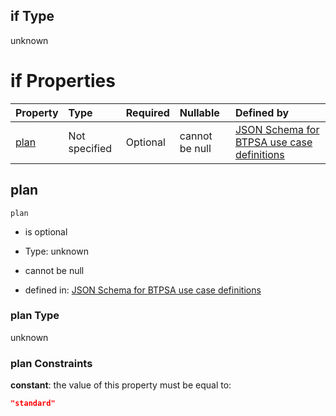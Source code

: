 ## if Type

unknown

# if Properties

| Property      | Type          | Required | Nullable       | Defined by                                                                                                                                                                                                                                  |
| :------------ | :------------ | :------- | :------------- | :------------------------------------------------------------------------------------------------------------------------------------------------------------------------------------------------------------------------------------------ |
| [plan](#plan) | Not specified | Optional | cannot be null | [JSON Schema for BTPSA use case definitions](btpsa-usecase-properties-services-items-allof-1-then-allof-14-then-allof-1-if-properties-plan.md "undefined#/properties/services/items/allOf/1/then/allOf/14/then/allOf/1/if/properties/plan") |

## plan



`plan`

*   is optional

*   Type: unknown

*   cannot be null

*   defined in: [JSON Schema for BTPSA use case definitions](btpsa-usecase-properties-services-items-allof-1-then-allof-14-then-allof-1-if-properties-plan.md "undefined#/properties/services/items/allOf/1/then/allOf/14/then/allOf/1/if/properties/plan")

### plan Type

unknown

### plan Constraints

**constant**: the value of this property must be equal to:

```json
"standard"
```
